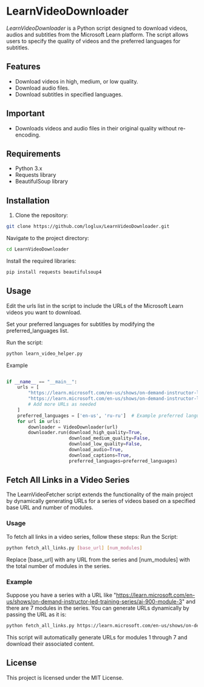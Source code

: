 # LearnVideoDownloader

*LearnVideoDownloader* is a Python script designed to download videos, audios and subtitles from the Microsoft Learn platform. The script allows users to specify the quality of videos and the preferred languages for subtitles.

## Features

- Download videos in high, medium, or low quality.
- Download audio files.
- Download subtitles in specified languages.

## Important

- Downloads videos and audio files in their original quality without re-encoding.

## Requirements

- Python 3.x
- Requests library
- BeautifulSoup library

## Installation

1. Clone the repository:

```bash
git clone https://github.com/loglux/LearnVideoDownloader.git
```

Navigate to the project directory:

```bash
cd LearnVideoDownloader
```

Install the required libraries:
```bash
pip install requests beautifulsoup4
```
## Usage
Edit the urls list in the script to include the URLs of the Microsoft Learn videos you want to download.

Set your preferred languages for subtitles by modifying the preferred_languages list.

Run the script:
``` bash
python learn_video_helper.py
```
Example
```python

if __name__ == "__main__":
    urls = [
        "https://learn.microsoft.com/en-us/shows/on-demand-instructor-led-training-series/ai-050-module-1/",
        "https://learn.microsoft.com/en-us/shows/on-demand-instructor-led-training-series/ai-050-module-2/",
        # Add more URLs as needed
    ]
    preferred_languages = ['en-us', 'ru-ru']  # Example preferred languages: English and Russian subtitles
    for url in urls:
        downloader = VideoDownloader(url)
        downloader.run(download_high_quality=True,
                       download_medium_quality=False,
                       download_low_quality=False,
                       download_audio=True,
                       download_captions=True,
                       preferred_languages=preferred_languages)
```

## Fetch All Links in a Video Series
The LearnVideoFetcher script extends the functionality of the main project by dynamically generating URLs for a series of videos based on a specified base URL and number of modules.
### Usage
To fetch all links in a video series, follow these steps:
Run the Script:
```bash
python fetch_all_links.py [base_url] [num_modules]
```
Replace [base_url] with any URL from the series and [num_modules] with the total number of modules in the series.

### Example

Suppose you have a series with a URL like "https://learn.microsoft.com/en-us/shows/on-demand-instructor-led-training-series/ai-900-module-3" and there are 7 modules in the series. You can generate URLs dynamically by passing the URL as it is:
```bash
python fetch_all_links.py https://learn.microsoft.com/en-us/shows/on-demand-instructor-led-training-series/ai-900-module-3 7
```
This script will automatically generate URLs for modules 1 through 7 and download their associated content.

## License
This project is licensed under the MIT License.
